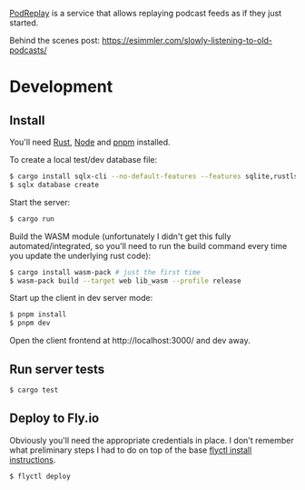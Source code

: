 [PodReplay](https://podreplay.com) is a service that allows replaying podcast feeds as if they just started.

Behind the scenes post: https://esimmler.com/slowly-listening-to-old-podcasts/

# Development

## Install

You'll need [Rust](https://rustup.rs/), [Node](https://nodejs.org/) and [pnpm](https://pnpm.io/) installed.

To create a local test/dev database file:

```sh
$ cargo install sqlx-cli --no-default-features --features sqlite,rustls
$ sqlx database create
```

Start the server:

```sh
$ cargo run
```

Build the WASM module (unfortunately I didn't get this fully automated/integrated, so you'll need to run the build command every time you update the underlying rust code):

```sh
$ cargo install wasm-pack # just the first time
$ wasm-pack build --target web lib_wasm --profile release
```

Start up the client in dev server mode:

```sh
$ pnpm install
$ pnpm dev
```

Open the client frontend at http://localhost:3000/ and dev away.

## Run server tests

```sh
$ cargo test
```

## Deploy to Fly.io

Obviously you'll need the appropriate credentials in place. I don't remember what preliminary steps I had to do on top of the base [flyctl install instructions](https://fly.io/docs/hands-on/install-flyctl/).

```sh
$ flyctl deploy
```
